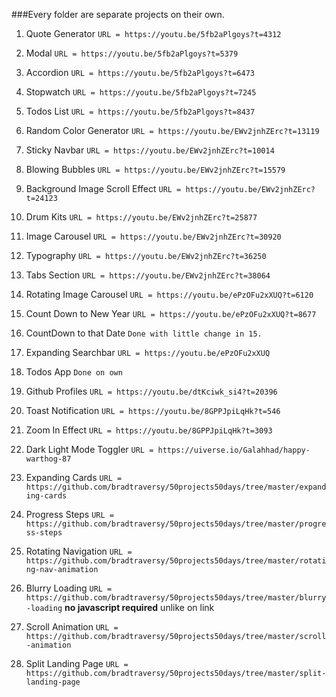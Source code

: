 ###Every folder are separate projects on their own.

01. Quote Generator
 ```URL = https://youtu.be/5fb2aPlgoys?t=4312```

02. Modal
 ```URL = https://youtu.be/5fb2aPlgoys?t=5379```

03. Accordion
 ```URL = https://youtu.be/5fb2aPlgoys?t=6473```

04. Stopwatch
 ```URL = https://youtu.be/5fb2aPlgoys?t=7245```

05. Todos List
 ```URL = https://youtu.be/5fb2aPlgoys?t=8437```

06. Random Color Generator
```URL = https://youtu.be/EWv2jnhZErc?t=13119``` 

07. Sticky Navbar
```URL = https://youtu.be/EWv2jnhZErc?t=10014```

08. Blowing Bubbles
```URL = https://youtu.be/EWv2jnhZErc?t=15579```

09. Background Image Scroll Effect
```URL = https://youtu.be/EWv2jnhZErc?t=24123```

10. Drum Kits
```URL = https://youtu.be/EWv2jnhZErc?t=25877```

11. Image Carousel
```URL = https://youtu.be/EWv2jnhZErc?t=30920```

12. Typography
```URL = https://youtu.be/EWv2jnhZErc?t=36250```

13. Tabs Section
```URL = https://youtu.be/EWv2jnhZErc?t=38064```

14. Rotating Image Carousel
```URL = https://youtu.be/ePzOFu2xXUQ?t=6120```

15. Count Down to New Year
```URL = https://youtu.be/ePzOFu2xXUQ?t=8677```

16. CountDown to that Date
```Done with little change in 15.```

17. Expanding Searchbar
```URL = https://youtu.be/ePzOFu2xXUQ```

18. Todos App
```Done on own```

19. Github Profiles
```URL = https://youtu.be/dtKciwk_si4?t=20396```

20. Toast Notification
```URL = https://youtu.be/8GPPJpiLqHk?t=546```

21. Zoom In Effect
```URL = https://youtu.be/8GPPJpiLqHk?t=3093```

22. Dark Light Mode Toggler
```URL = https://uiverse.io/Galahhad/happy-warthog-87```

23. Expanding Cards
```URL = https://github.com/bradtraversy/50projects50days/tree/master/expanding-cards```

24. Progress Steps
```URL = https://github.com/bradtraversy/50projects50days/tree/master/progress-steps```

25. Rotating Navigation
```URL = https://github.com/bradtraversy/50projects50days/tree/master/rotating-nav-animation```

26. Blurry Loading 
```URL = https://github.com/bradtraversy/50projects50days/tree/master/blurry-loading```  __no javascript required__ unlike on link

27. Scroll Animation
```URL = https://github.com/bradtraversy/50projects50days/tree/master/scroll-animation```

28. Split Landing Page
```URL = https://github.com/bradtraversy/50projects50days/tree/master/split-landing-page```